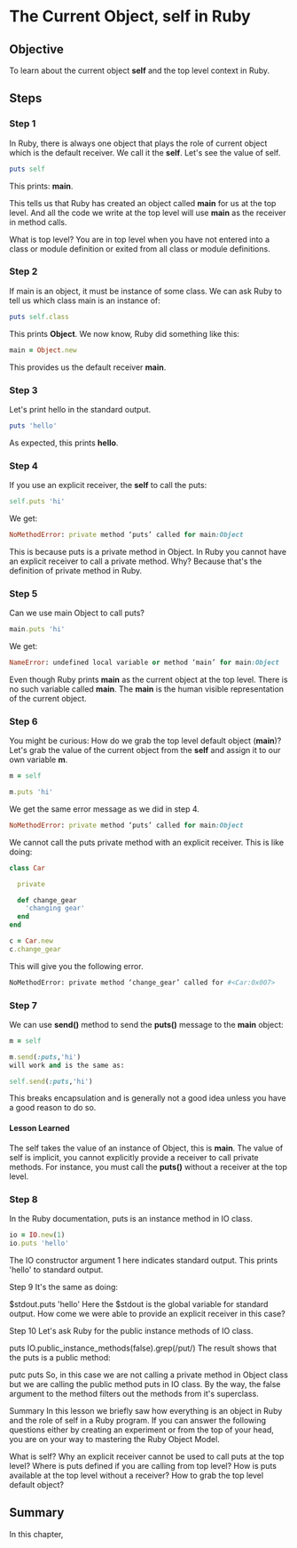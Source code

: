 # The Current Object, self in Ruby

## Objective

To learn about the current object **self** and the top level context in Ruby.

## Steps

### Step 1

In Ruby, there is always one object that plays the role of current object which is the default receiver. We call it the **self**. Let's see the value of self.


```ruby
puts self
```

This prints: **main**. 

This tells us that Ruby has created an object called **main** for us at the top level. And all the code we write at the top level will use **main** as the receiver in method calls. 

What is top level? You are in top level when you have not entered into a class or module definition or exited from all class or module definitions.

### Step 2

If main is an object, it must be instance of some class. We can ask Ruby to tell us which class main is an instance of:

```ruby
puts self.class
```

This prints **Object**. We now know, Ruby did something like this:

```ruby
main = Object.new
```

This provides us the default receiver **main**.

### Step 3

Let's print hello in the standard output.

```ruby
puts 'hello'
```

As expected, this prints **hello**. 
 
### Step 4

If you use an explicit receiver, the **self** to call the puts:

```ruby
self.puts 'hi'
```

We get:

```ruby
NoMethodError: private method ‘puts’ called for main:Object
```

This is because puts is a private method in Object. In Ruby you cannot have an explicit receiver to call a private method. Why? Because that's the definition of private method in Ruby.

### Step 5

Can we use main Object to call puts?

```ruby
main.puts 'hi'
```

We get:

```ruby
NameError: undefined local variable or method ‘main’ for main:Object
```

Even though Ruby prints **main** as the current object at the top level. There is no such variable called **main**. The **main** is the human visible representation of the current object.

### Step 6

You might be curious: How do we grab the top level default object (**main**)? Let's grab the value of the current object from the **self** and assign it to our own variable **m**.

```ruby
m = self

m.puts 'hi'
```

We get the same error message as we did in step 4.

```ruby
NoMethodError: private method ‘puts’ called for main:Object
```

We cannot call the puts private method with an explicit receiver. This is like doing:

```ruby
class Car

  private

  def change_gear
    'changing gear'
  end
end

c = Car.new
c.change_gear
```

This will give you the following error.

```sh
NoMethodError: private method ‘change_gear’ called for #<Car:0x007>
```

### Step 7

We can use **send()** method to send the **puts()** message to the **main** object:

```ruby
m = self

m.send(:puts,'hi')
will work and is the same as:

self.send(:puts,'hi')
```

This breaks encapsulation and is generally not a good idea unless you have a good reason to do so.

#### Lesson Learned

The self takes the value of an instance of Object, this is **main**. The value of self is implicit, you cannot explicitly provide a receiver to call private methods. For instance, you must call the **puts()** without a receiver at the top level.

### Step 8

In the Ruby documentation, puts is an instance method in IO class.

```ruby
io = IO.new(1)
io.puts 'hello'
```

The IO constructor argument 1 here indicates standard output. This prints 'hello' to standard output.

Step 9
It's the same as doing:

$stdout.puts 'hello'
Here the $stdout is the global variable for standard output. How come we were able to provide an explicit receiver in this case?

Step 10
Let's ask Ruby for the public instance methods of IO class.

puts IO.public_instance_methods(false).grep(/put/)
The result shows that the puts is a public method:

putc
puts
So, in this case we are not calling a private method in Object class but we are calling the public method puts in IO class. By the way, the false argument to the method filters out the methods from it's superclass.

Summary
In this lesson we briefly saw how everything is an object in Ruby and the role of self in a Ruby program. If you can answer the following questions either by creating an experiment or from the top of your head, you are on your way to mastering the Ruby Object Model.

What is self?
Why an explicit receiver cannot be used to call puts at the top level?
Where is puts defined if you are calling from top level?
How is puts available at the top level without a receiver?
How to grab the top level default object?




## Summary

In this chapter, 

